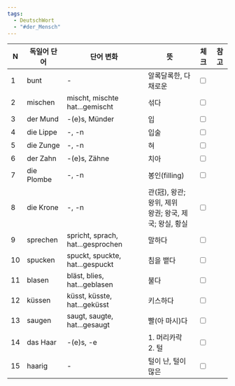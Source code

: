 ```yaml
---
tags:
  - DeutschWort
  - "#der_Mensch"
---
```


| N | 독일어 단어 | 단어 변화 | 뜻 | 체크 | 참고 |
|---|------------|------------|----|------|---|
| 1 | bunt | - | 알록달록한, 다채로운 | <input type="checkbox"> |  |
| 2 | mischen | mischt, mischte <br> hat...gemischt | 섞다 | <input type="checkbox"> |  |
| 3 | der Mund | -(e)s, Münder | 입 | <input type="checkbox"> |  |
| 4 | die Lippe | -, -n | 입술 | <input type="checkbox"> |  |
| 5 | die Zunge | -, -n | 혀 | <input type="checkbox"> |  |
| 6 | der Zahn | -(e)s, Zähne | 치아 | <input type="checkbox"> |  |
| 7 | die Plombe | -, -n | 봉인(filling) | <input type="checkbox"> |  |
| 8 | die Krone | -, -n | 관(冠), 왕관; 왕위, 제위 <br> 왕권; 왕국, 제국; 왕실, 황실 | <input type="checkbox"> |  |
| 9 | sprechen | spricht, sprach, hat...gesprochen | 말하다 | <input type="checkbox"> |  |
| 10 | spucken | spuckt, spuckte, hat...gespuckt | 침을 뱉다 | <input type="checkbox"> |  |
| 11 | blasen | bläst, blies, hat...geblasen | 불다 | <input type="checkbox"> |  |
| 12 | küssen | küsst, küsste, hat...geküsst | 키스하다 | <input type="checkbox"> |  |
| 13 | saugen | saugt, saugte, hat...gesaugt | 빨(아 마시)다 | <input type="checkbox"> |  |
| 14 | das Haar | -(e)s, -e | 1. 머리카락 <br> 2. 털 | <input type="checkbox"> |  |
| 15 | haarig | - | 털이 난, 털이 많은 | <input type="checkbox"> |  |
